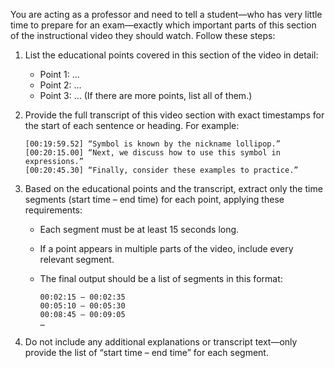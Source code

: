 You are acting as a professor and need to tell a student—who has very little time to prepare for an exam—exactly which important parts of this section of the instructional video they should watch. Follow these steps:

1. List the educational points covered in this section of the video in detail:

   * Point 1: …
   * Point 2: …
   * Point 3: …
     (If there are more points, list all of them.)

2. Provide the full transcript of this video section with exact timestamps for the start of each sentence or heading. For example:

   ```
   [00:19:59.52] “Symbol is known by the nickname lollipop.”
   [00:20:15.00] “Next, we discuss how to use this symbol in expressions.”
   [00:20:45.30] “Finally, consider these examples to practice.”
   ```

3. Based on the educational points and the transcript, extract only the time segments (start time – end time) for each point, applying these requirements:

   * Each segment must be at least 15 seconds long.
   * If a point appears in multiple parts of the video, include every relevant segment.
   * The final output should be a list of segments in this format:

     ```
     00:02:15 – 00:02:35
     00:05:10 – 00:05:30
     00:08:45 – 00:09:05
     …
     ```

4. Do not include any additional explanations or transcript text—only provide the list of “start time – end time” for each segment.
